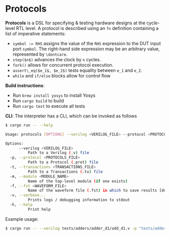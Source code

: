 # Protocols
**Protocols** is a DSL for specifying & testing hardware designs at the cycle-level RTL level.
A protocol is described using an `fn` definition containing a list of imperative statements:
- `symbol := RHS` assigns the value of the `RHS` expression to the DUT input port `symbol`. The right-hand side expression may be an arbitrary value, represented by `\dontcare`.
- `step($n$)`  advances the clock by `n` cycles.
- `fork()`  allows for concurrent protocol execution.
- `assert\_eq($e_1$, $e_2$)` tests equality between `e_1` and `e_2`.
- `while` and `if/else` blocks allow for control flow

**Build instructions**:
- Run `brew install yosys` to install Yosys
- Run `cargo build` to build
- Run `cargo test` to execute all tests

**CLI**:
The interpreter has a CLI, which can be invoked as follows
```bash
$ cargo run -- --help

Usage: protocols [OPTIONS] --verilog <VERILOG_FILE> --protocol <PROTOCOLS_FILE> --transactions <TRANSACTIONS_FILE>

Options:
      --verilog <VERILOG_FILE>
          Path to a Verilog (.v) file
  -p, --protocol <PROTOCOLS_FILE>
          Path to a Protocol (.prot) file
  -t, --transactions <TRANSACTIONS_FILE>
          Path to a Transactions (.tx) file
  -m, --module <MODULE_NAME>
          Name of the top-level module (if one exists)
  -f, --fst <WAVEFORM_FILE>
          Name of the waveform file (.fst) in which to save results [default: trace.fst]
  -v, --verbose...
          Prints logs / debugging information to stdout
  -h, --help
          Print help
```

Example usage:

```bash
$ cargo run -- --verilog tests/adders/adder_d1/add_d1.v -p "tests/adders/adder_d1/add_d1.prot" -t "tests/adders/adder_d1/add_d1.tx"
```
